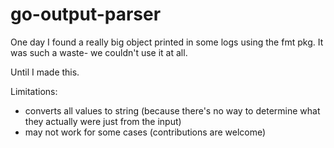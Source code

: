 # go-output-parser

One day I found a really big object printed in some logs using the fmt pkg.
It was such a waste- we couldn't use it at all.

Until I made this.

Limitations:
- converts all values to string (because there's no way to determine what they actually were just from the input)
- may not work for some cases (contributions are welcome)
